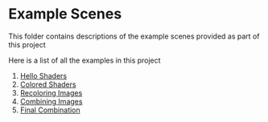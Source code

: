 # Example Scenes

This folder contains descriptions of the example scenes provided as part of this project

Here is a list of all the examples in this project
1. [Hello Shaders](1.HelloShaders.md)
2. [Colored Shaders](2.ColoredShaders.md)
3. [Recoloring Images](3.RecoloringImages.md)
4. [Combining Images](4.CombiningImages.md)
5. [Final Combination](5.FinalCombination.md)

